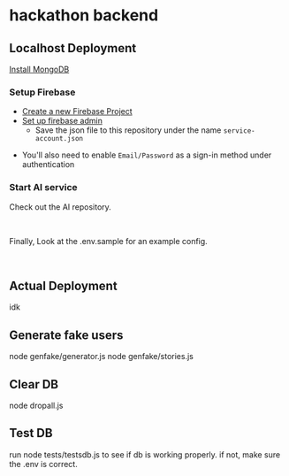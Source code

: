 # hackathon backend

## Localhost Deployment

[Install MongoDB](https://docs.mongodb.com/manual/tutorial/install-mongodb-on-ubuntu/)

### Setup Firebase

- [Create a new Firebase Project](https://console.firebase.google.com/u/0/?pli=1)
- [Set up firebase admin](https://firebase.google.com/docs/admin/setup?authuser=0)
  - Save the json file to this repository under the name `service-account.json`

* You'll also need to enable `Email/Password` as a sign-in method under authentication

### Start AI service

Check out the AI repository.

<br>

Finally, Look at the .env.sample for an example config.

<br>

## Actual Deployment

idk

## Generate fake users

node genfake/generator.js
node genfake/stories.js

## Clear DB

node dropall.js

## Test DB

run node tests/testsdb.js to see if db is working properly. if not, make sure the .env is correct.
